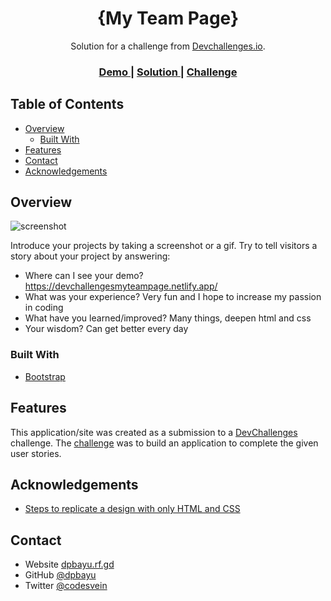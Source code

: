 <!-- Please update value in the {}  -->

<h1 align="center">{My Team Page}</h1>

<div align="center">
   Solution for a challenge from  <a href="https://devchallengesmyteampage.netlify.app/" target="_blank">Devchallenges.io</a>.
</div>

<div align="center">
  <h3>
    <a href="https://devchallengesmyteampage.netlify.app/">
      Demo
    </a>
    <span> | </span>
    <a href="https://devchallenges.io/solutions/Rng2szteW6cHAhKQXcnf">
      Solution
    </a>
    <span> | </span>
    <a href="https://devchallenges.io/challenges/hhmesazsqgKXrTkYkt0U">
      Challenge
    </a>
  </h3>
</div>

<!-- TABLE OF CONTENTS -->

## Table of Contents

- [Overview](#overview)
  - [Built With](#built-with)
- [Features](#features)
- [Contact](#contact)
- [Acknowledgements](#acknowledgements)

<!-- OVERVIEW -->

## Overview

![screenshot](https://user-images.githubusercontent.com/74140729/148690612-38df0068-2c0f-4468-a56d-5f0cbb80b457.png)

Introduce your projects by taking a screenshot or a gif. Try to tell visitors a story about your project by answering:

- Where can I see your demo? https://devchallengesmyteampage.netlify.app/
- What was your experience? Very fun and I hope to increase my passion in coding
- What have you learned/improved? Many things, deepen html and css
- Your wisdom? Can get better every day

### Built With

<!-- This section should list any major frameworks that you built your project using. Here are a few examples.-->

- [Bootstrap](https://getbootstrap.com/)

## Features

<!-- List the features of your application or follow the template. Don't share the figma file here :) -->

This application/site was created as a submission to a [DevChallenges](https://devchallenges.io/challenges) challenge. The [challenge](https://devchallenges.io/challenges/hhmesazsqgKXrTkYkt0U) was to build an application to complete the given user stories.


## Acknowledgements

<!-- This section should list any articles or add-ons/plugins that helps you to complete the project. This is optional but it will help you in the future. For exmpale -->

- [Steps to replicate a design with only HTML and CSS](https://devchallenges-blogs.web.app/how-to-replicate-design/)

## Contact

- Website [dpbayu.rf.gd](https://dpbayu.rf.gd)
- GitHub [@dpbayu](https://github.com/dpbayu)
- Twitter [@codesvein](https://twitter.comcodesvein)
